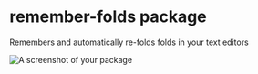 # remember-folds package

Remembers and automatically re-folds folds in your text editors

![A screenshot of your package](http://i.imgur.com/WZCBjsZ.gif)
